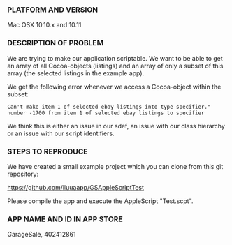 ### PLATFORM AND VERSION

Mac OSX 10.10.x and 10.11

### DESCRIPTION OF PROBLEM

We are trying to make our application scriptable. We want to be able to get an array of all Cocoa-objects (listings) and an array of only a subset of this array (the selected listings in the example app).

We get the following error whenever we access a Cocoa-object within the subset:

 	Can't make item 1 of selected ebay listings into type specifier." number -1700 from item 1 of selected ebay listings to specifier

We think this is either an issue in our sdef, an issue with our class hierarchy or an issue with our script identifiers.

### STEPS TO REPRODUCE

We have created a small example project which you can clone from this git repository:

https://github.com/lluuaapp/GSAppleScriptTest

Please compile the app and execute the AppleScript "Test.scpt".

### APP NAME AND ID IN APP STORE

GarageSale, 402412861
